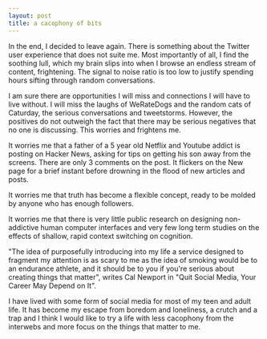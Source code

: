 ```yaml
---
layout: post
title: a cacophony of bits
---
```


In the end, I decided to leave again. There is something about the Twitter user experience that does not suite me. Most importantly of all, I find the soothing lull, which my brain slips into when I browse an endless stream of content, frightening. The signal to noise ratio is too low to justify spending hours sifting through random conversations. 

I am sure there are opportunities I will miss and connections I will have to live without. I will miss the laughs of WeRateDogs and the random cats of Caturday, the serious conversations and tweetstorms. However, the positives do not outweigh the fact that there may be serious negatives that no one is discussing.
This worries and frightens me.

It worries me that a father of a 5 year old Netflix and Youtube addict is posting on Hacker News, asking for tips on getting his son away from the screens. There are only 3 comments on the post. It flickers on the New page for a brief instant before drowning in the flood of new articles and posts. 

It worries me that truth has become a flexible concept, ready to be molded by anyone who has enough followers. 

It worries me that there is very little public research on designing non-addictive human computer interfaces and very few long term studies on the effects of shallow, rapid context switching on cognition. 

"The idea of purposefully introducing into my life a service designed to fragment my attention is as scary to me as the idea of smoking would be to an endurance athlete, and it should be to you if you're serious about creating things that matter", writes Cal Newport in "Quit Social Media, Your Career May Depend on It".

I have lived with some form of social media for most of my teen and adult life. It has become my escape from boredom and loneliness, a crutch and a trap and I think I would like to try a life with less cacophony from the interwebs and more focus on the things that matter to me. 


